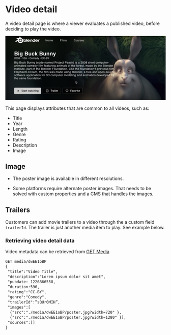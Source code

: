 # Video detail

A video detail page is where a viewer evaluates a published video, before deciding to play the video.

![Video detail](./../_images/video-detail.jpg)

This page displays attributes that are common to all videos, such as:

- Title
- Year
- Length
- Genre
- Rating
- Description
- Image

## Image

- The poster image is available in different resolutions.

- Some platforms require alternate poster images. That needs to be solved with custom properties and a CMS that handles the images.

## Trailers

Customers can add movie trailers to a video through the a custom field `trailerId`. The trailer is just another media item to play. See example below.

### Retrieving video detail data

Video metadata can be retrieved from [GET Media](https://developer.jwplayer.com/jwplayer/reference/get_v2-media-media-id)

```
GET media/dwEE1oBP
{
 "title":"Video Title",
 "description":"Lorem ipsum dolor sit amet",
 "pubdate: 1226866558,
 “duration:596,
 "rating":"CC-BY",
 "genre":"Comedy",
 "trailerId":”sQUr0MIH”,
 "images":[
  {"src":"./media/dwEE1oBP/poster.jpg?width=720" },
  {"src":"./media/dwEE1oBP/poster.jpg?width=1280" }],
 "sources":[]
}
```
